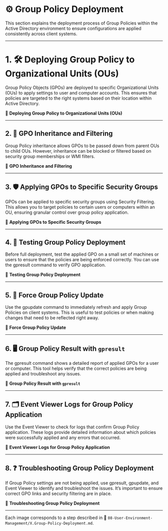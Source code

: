 # ⚙️ Group Policy Deployment

This section explains the deployment process of Group Policies within the Active Directory environment to ensure configurations are applied consistently across client systems.

---

# 1. 🛠️ Deploying Group Policy to Organizational Units (OUs)

Group Policy Objects (GPOs) are deployed to specific Organizational Units (OUs) to apply settings to user and computer accounts. This ensures that policies are targeted to the right systems based on their location within Active Directory.

📸 **Deploying Group Policy to Organizational Units (OUs)**

---

## 2. 📜 GPO Inheritance and Filtering

Group Policy inheritance allows GPOs to be passed down from parent OUs to child OUs. However, inheritance can be blocked or filtered based on security group memberships or WMI filters.

📸 **GPO Inheritance and Filtering**

---

## 3. 🛡️ Applying GPOs to Specific Security Groups

GPOs can be applied to specific security groups using Security Filtering. This allows you to target policies to certain users or computers within an OU, ensuring granular control over group policy application.

📸 **Applying GPOs to Specific Security Groups**

---

## 4. 🔧 Testing Group Policy Deployment

Before full deployment, test the applied GPO on a small set of machines or users to ensure that the policies are being enforced correctly. You can use the gpresult command to verify GPO application.

📸 **Testing Group Policy Deployment**

---

## 5. 🔄 Force Group Policy Update

Use the gpupdate command to immediately refresh and apply Group Policies on client systems. This is useful to test policies or when making changes that need to be reflected right away.

📸 **Force Group Policy Update**

---

## 6. 🖥️ Group Policy Result with `gpresult`

The gpresult command shows a detailed report of applied GPOs for a user or computer. This tool helps verify that the correct policies are being applied and troubleshoot any issues.

📸 **Group Policy Result with `gpresult`**

---

## 7. 🗂️ Event Viewer Logs for Group Policy Application

Use the Event Viewer to check for logs that confirm Group Policy application. These logs provide detailed information about which policies were successfully applied and any errors that occurred.

📸 **Event Viewer Logs for Group Policy Application**

---

## 8. ❓ Troubleshooting Group Policy Deployment

If Group Policy settings are not being applied, use gpresult, gpupdate, and Event Viewer to identify and troubleshoot the issues. It’s important to ensure correct GPO links and security filtering are in place.

📸 **Troubleshooting Group Policy Deployment**

---

Each image corresponds to a step described in 📂 `08-User-Environment-Management/X.Group-Policy-Deployment.md`.
